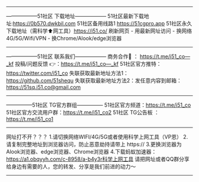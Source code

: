 ---------------------

——————51社区 下载地址——————
51社区最新下载地址:https://0b570.dwkbil.com
51社区备用线路1 https://51cgpro.app
51社区永久下载地址（需科学⬆️网工具）https://i51.co/
刷新网页 - 用最新网址访问 - 换网络4G/5G/Wifi/VPN - 换Chrome/Alook/edge浏览器

---------------------

——————51社区 联系我们——————
商务合作🤝 ： https://t.me/i51_co—_kf
投稿/问题反馈 👉：https://t.me/i51_co—_kf
51社区官方推特：https://twitter.com/i51_co
失联获取最新地址方法1：https://github.com/51shequ
失联获取最新地址方法2：发任意内容到邮箱：https://51sq.i51.co@gmail.com

---------------------

—————51社区 TG官方群组—————
51社区官方频道：https://t.me/i51_co
51社区官方交流用户群：https://t.me/i51_co2
51社区 TG公告板 ： https://t.me/i51_co1

---------------------

网址打不开？？？
1.请切换网络WIFI/4G/5G或者使用科学上网工具（VP恩）
2.请复制完整地址到浏览器访问，防止恶意劫持请带上 https://
3.更换浏览器为Alook浏览器、edge浏览器、Chrome浏览器
4.下载蚂蚁加速器：https://a1.obqyyh.com/c-8958/a-b4y3r科学上网工具
请把网址或者QQ群分享给身边有需要的人，您的转发、分享是我们前进的动力～

---------------------
